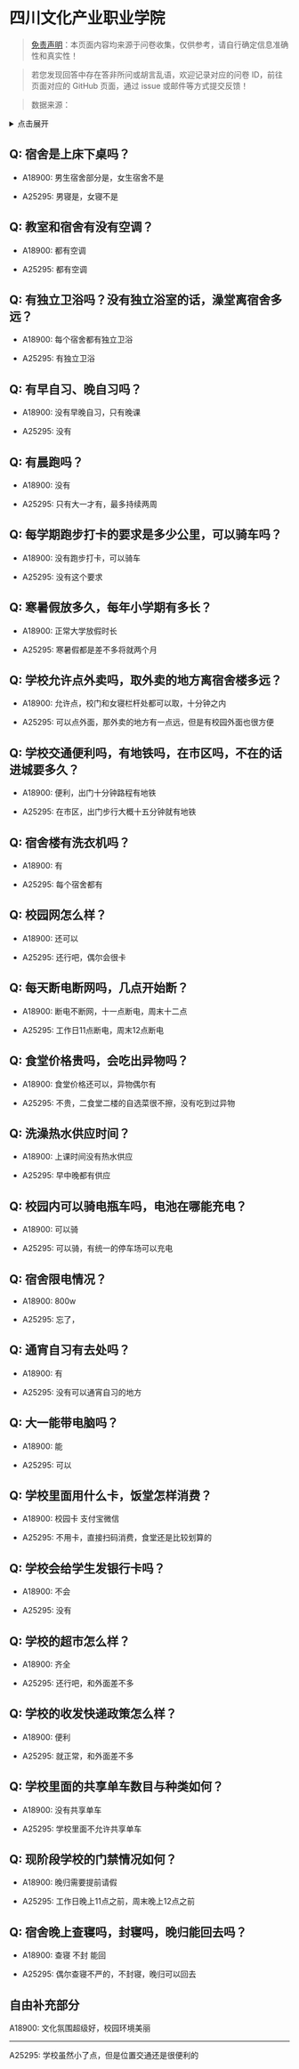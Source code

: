 # 四川文化产业职业学院

> [免责声明](https://colleges.chat/#_3)：本页面内容均来源于问卷收集，仅供参考，请自行确定信息准确性和真实性！

> 若您发现回答中存在答非所问或胡言乱语，欢迎记录对应的问卷 ID，前往页面对应的 GitHub 页面，通过 issue 或邮件等方式提交反馈！

> 数据来源：

<details><summary>点击展开</summary>
<ul>
<li>A18900: 匿名 (2023 年 06 月)</li>
<li>A25295: 匿名 (2024 年 06 月)</li>
</ul>
</details>

## Q: 宿舍是上床下桌吗？

- A18900: 男生宿舍部分是，女生宿舍不是

- A25295: 男寝是，女寝不是

## Q: 教室和宿舍有没有空调？

- A18900: 都有空调

- A25295: 都有空调

## Q: 有独立卫浴吗？没有独立浴室的话，澡堂离宿舍多远？

- A18900: 每个宿舍都有独立卫浴

- A25295: 有独立卫浴

## Q: 有早自习、晚自习吗？

- A18900: 没有早晚自习，只有晚课

- A25295: 没有

## Q: 有晨跑吗？

- A18900: 没有

- A25295: 只有大一才有，最多持续两周

## Q: 每学期跑步打卡的要求是多少公里，可以骑车吗？

- A18900: 没有跑步打卡，可以骑车

- A25295: 没有这个要求

## Q: 寒暑假放多久，每年小学期有多长？

- A18900: 正常大学放假时长

- A25295: 寒暑假都是差不多将就两个月

## Q: 学校允许点外卖吗，取外卖的地方离宿舍楼多远？

- A18900: 允许点，校门和女寝栏杆处都可以取，十分钟之内

- A25295: 可以点外面，那外卖的地方有一点远，但是有校园外面也很方便

## Q: 学校交通便利吗，有地铁吗，在市区吗，不在的话进城要多久？

- A18900: 便利，出门十分钟路程有地铁

- A25295: 在市区，出门步行大概十五分钟就有地铁

## Q: 宿舍楼有洗衣机吗？

- A18900: 有

- A25295: 每个宿舍都有

## Q: 校园网怎么样？

- A18900: 还可以

- A25295: 还行吧，偶尔会很卡

## Q: 每天断电断网吗，几点开始断？

- A18900: 断电不断网，十一点断电，周末十二点

- A25295: 工作日11点断电，周末12点断电

## Q: 食堂价格贵吗，会吃出异物吗？

- A18900: 食堂价格还可以，异物偶尔有

- A25295: 不贵，二食堂二楼的自选菜很不擦，没有吃到过异物

## Q: 洗澡热水供应时间？

- A18900: 上课时间没有热水供应

- A25295: 早中晚都有供应

## Q: 校园内可以骑电瓶车吗，电池在哪能充电？

- A18900: 可以骑

- A25295: 可以骑，有统一的停车场可以充电

## Q: 宿舍限电情况？

- A18900: 800w

- A25295: 忘了，

## Q: 通宵自习有去处吗？

- A18900: 有

- A25295: 没有可以通宵自习的地方

## Q: 大一能带电脑吗？

- A18900: 能

- A25295: 可以

## Q: 学校里面用什么卡，饭堂怎样消费？

- A18900: 校园卡 支付宝微信

- A25295: 不用卡，直接扫码消费，食堂还是比较划算的

## Q: 学校会给学生发银行卡吗？

- A18900: 不会

- A25295: 没有

## Q: 学校的超市怎么样？

- A18900: 齐全

- A25295: 还行吧，和外面差不多

## Q: 学校的收发快递政策怎么样？

- A18900: 便利

- A25295: 就正常，和外面差不多

## Q: 学校里面的共享单车数目与种类如何？

- A18900: 没有共享单车

- A25295: 学校里面不允许共享单车

## Q: 现阶段学校的门禁情况如何？

- A18900: 晚归需要提前请假

- A25295: 工作日晚上11点之前，周末晚上12点之前

## Q: 宿舍晚上查寝吗，封寝吗，晚归能回去吗？

- A18900: 查寝 不封 能回

- A25295: 偶尔查寝不严的，不封寝，晚归可以回去

## 自由补充部分

A18900: 文化氛围超级好，校园环境美丽

***

A25295: 学校虽然小了点，但是位置交通还是很便利的